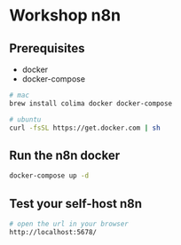 # Workshop n8n
## Prerequisites
* docker
* docker-compose

```sh
# mac
brew install colima docker docker-compose

# ubuntu 
curl -fsSL https://get.docker.com | sh
```

## Run the n8n docker
```sh
docker-compose up -d
```

## Test your self-host n8n
```sh
# open the url in your browser
http://localhost:5678/
```
